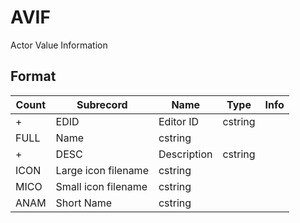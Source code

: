 AVIF
====

Actor Value Information

## Format

Count | Subrecord | Name | Type | Info
------|-------|------|------|-----
+ | EDID | Editor ID | cstring |
 | FULL | Name | cstring |
+ | DESC | Description | cstring |
 | ICON | Large icon filename | cstring |
 | MICO | Small icon filename | cstring |
 | ANAM | Short Name | cstring |
